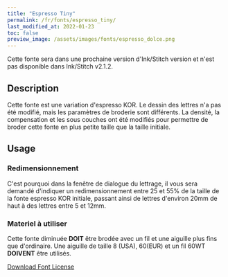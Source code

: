 ```yaml
---
title: "Espresso Tiny"
permalink: /fr/fonts/espresso_tiny/
last_modified_at: 2022-01-23
toc: false
preview_image: /assets/images/fonts/espresso_dolce.png
---
```



Cette fonte sera dans une prochaine version d'Ink/Stitch version et n'est pas disponible dans Ink/Stitch v2.1.2.

## Description

Cette fonte est une variation d'espresso KOR. Le dessin des lettres n'a pas été modifié, mais les paramètres de broderie sont différents. La densité, la compensation et les sous couches ont été modifiés pour permettre de broder cette fonte en plus petite taille que la taille initiale.

## Usage
### Redimensionnement

C'est pourquoi dans la fenêtre de dialogue du lettrage, il vous sera demandé d'indiquer un redimensionnement entre 25 et 55% de la taille de la fonte espresso KOR initiale, passant ainsi de lettres d'environ 20mm de haut à des lettres entre 5 et 12mm.

### Materiel à utiliser

Cette fonte diminuée **DOIT** être brodée avec un fil et une aiguille plus fins que d'ordinaire. Une aiguille de taille 8 (USA), 60(EUR) et un fil 60WT **DOIVENT** être utilisés.

[Download Font License](https://github.com/inkstitch/inkstitch/tree/main/fonts/espresso_KOR/LICENSE)
